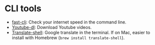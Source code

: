 # CLI tools

* [fast-cli](https://github.com/sindresorhus/fast-cli): Check your internet speed in the command line.
* [Youtube-dl](https://github.com/rg3/youtube-dl): Download Youtube videos.
* [Translate-shell](https://github.com/soimort/translate-shell): Google translate in the terminal. If on Mac, easier to install with Homebrew (`brew install translate-shell`).
